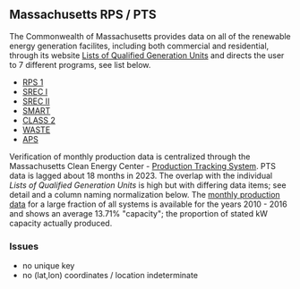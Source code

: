 ## Massachusetts RPS / PTS

The Commonwealth of Massachusetts provides data on all of the renewable energy generation facilites, including both commercial and residential, through its website [Lists of Qualified Generation Units](https://www.mass.gov/service-details/lists-of-qualified-generation-units) and directs the user to 7 different programs, see list below.

* [RPS 1](https://www.mass.gov/doc/eligible-class-i-renewable-generation-units-0)
* [SREC I](https://www.mass.gov/files/documents/2017/10/27/Solar%20Carve-Out%20Qualified%20Units%20080717_0.xlsx)
* [SREC II](https://www.mass.gov/doc/solar-carve-out-ii-qualified-renewable-generation-units)
* [SMART](https://www.mass.gov/doc/smart-qualified-units-list)
* [CLASS 2](https://www.mass.gov/doc/rps-class-ii-qualified-units-list-2/download)
* [WASTE](https://www.mass.gov/files/documents/2017/10/27/eligible-class2-waste-units.xls)
* [APS](https://www.mass.gov/doc/aps-qualified-units-list-6)

Verification of monthly production data is centralized through the Massachusetts Clean Energy Center - [Production Tracking System](https://www.masscec.com/about-pts).  PTS data is lagged about 18 months in 2023.  The overlap with the individual *Lists of Qualified Generation Units* is high but with differing data items; see detail and a column naming normalization below.  The [monthly production data](http://files.masscec.com/innovate-clean-energy/prod-track-system/PTSSRECCapacityReport.xlsx) for a large fraction of all systems is available for the years 2010 - 2016 and shows an average 13.71% "capacity"; the proportion of stated kW capacity actually produced.

### Issues

* no unique key
* no (lat,lon) coordinates / location indeterminate

